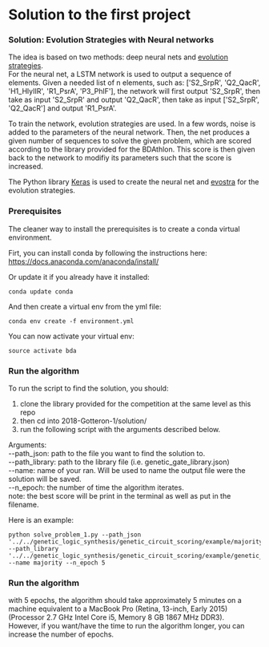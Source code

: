 # Solution to the first project


### Solution: Evolution Strategies with Neural networks
The idea is based on two methods: deep neural nets and [evolution strategies](https://blog.openai.com/evolution-strategies/).  
For the neural net, a LSTM network is used to output a sequence of elements. Given a needed list of n elements, such as: ['S2_SrpR', 'Q2_QacR', 'H1_HlyIIR', 'R1_PsrA', 'P3_PhlF'], the network will first output 'S2_SrpR', then take as input 'S2_SrpR' and output 'Q2_QacR', then take as input ['S2_SrpR', 'Q2_QacR'] and output 'R1_PsrA'.  
  

To train the network, evolution strategies are used. In a few words, noise is added to the parameters of the neural network. Then, the net produces a given number of sequences to solve the given problem, which are scored according to the library provided for the BDAthlon. This score is then given back to the network to modifiy its parameters such that the score is increased.  
  
The Python library [Keras](https://keras.io/) is used to create the neural net and [evostra](https://github.com/alirezamika/evostra) for the evolution strategies.

### Prerequisites

The cleaner way to install the prerequisites is to create a conda virtual environment. 

Firt, you can install conda by following the instructions here: https://docs.anaconda.com/anaconda/install/  

Or update it if you already have it installed:

```
conda update conda
```
And then create a virtual env from the yml file:

```
conda env create -f environment.yml

```

You can now activate your virtual env:

```
source activate bda
```

### Run the algorithm
To run the script to find the solution, you should:  
1. clone the library provided for the competition at the same level as this repo  
2. then cd into 2018-Gotteron-1/solution/  
3. run the following script with the arguments described below.  
  
Arguments:  
--path_json: path to the file you want to find the solution to.  
--path_library: path to the library file (i.e. genetic_gate_library.json)  
--name: name of your ran. Will be used to name the output file were the solution will be saved.  
--n_epoch: the number of time the algorithm iterates.  
note: the best score will be print in the terminal as well as put in the filename. 
  
Here is an example:

```
python solve_problem_1.py --path_json '../../genetic_logic_synthesis/genetic_circuit_scoring/example/majority_mapping.json' --path_library '../../genetic_logic_synthesis/genetic_circuit_scoring/example/genetic_gate_library.json' --name majority --n_epoch 5
```

### Run the algorithm
with 5 epochs, the algorithm should take approximately 5 minutes on a machine equivalent to a MacBook Pro (Retina, 13-inch, Early 2015) (Processor 2.7 GHz Intel Core i5, Memory 8 GB 1867 MHz DDR3).  
However, if you want/have the time to run the algorithm longer, you can increase the number of epochs.  

